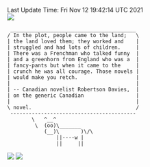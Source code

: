 Last Update Time: 
Fri Nov 12 19:42:14 UTC 2021
<br>![](https://img.shields.io/badge/%E5%A4%A7%E5%AE%B6-%E5%AE%89%E5%AE%89-green)<br>
```
 _________________________________________
/ In the plot, people came to the land;   \
| the land loved them; they worked and    |
| struggled and had lots of children.     |
| There was a Frenchman who talked funny  |
| and a greenhorn from England who was a  |
| fancy-pants but when it came to the     |
| crunch he was all courage. Those novels |
| would make you retch.                   |
|                                         |
| -- Canadian novelist Robertson Davies,  |
| on the generic Canadian                 |
|                                         |
\ novel.                                  /
 -----------------------------------------
        \   ^__^
         \  (oo)\_______
            (__)\       )\/\
                ||----w |
                ||     ||
```
![](https://github-readme-stats.vercel.app/api?username=chenlitw)
![](https://github-readme-stats.vercel.app/api/top-langs/?username=chenlitw)
